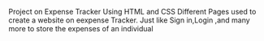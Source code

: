 Project on Expense Tracker 
Using HTML and CSS
Different Pages used  to create a website on eexpense Tracker.
Just like Sign in,Login ,and many more to store the expenses of an individual
